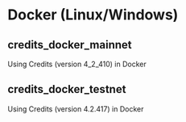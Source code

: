 # Docker (Linux/Windows)

## credits_docker_mainnet
Using Credits (version 4_2_410) in Docker

## credits_docker_testnet
Using Credits (version 4.2.417) in Docker

